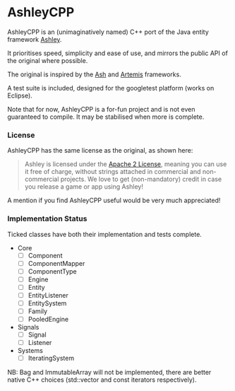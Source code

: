 AshleyCPP
=========

AshleyCPP is an (unimaginatively named) C++ port of the Java entity framework [Ashley](https://github.com/libgdx/ashley/).

It prioritises speed, simplicity and ease of use, and mirrors the public API of the original where possible.

The original is inspired by the [Ash](http://www.ashframework.org/) and
[Artemis](http://gamadu.com/artemis/) frameworks.

A test suite is included, designed for the googletest platform (works on Eclipse).

Note that for now, AshleyCPP is a for-fun project and is not even guaranteed to compile. It may be stabilised when more is complete.

### License

AshleyCPP has the same license as the original, as shown here:

> Ashley is licensed under the [Apache 2 License](https://github.com/libgdx/ashley/blob/master/LICENSE), meaning you
> can use it free of charge, without strings attached in commercial and non-commercial projects. We love to
> get (non-mandatory) credit in case you release a game or app using Ashley!

A mention if you find AshleyCPP useful would be very much appreciated!

### Implementation Status
Ticked classes have both their implementation and tests complete.
- Core
  - [ ] Component
  - [ ] ComponentMapper
  - [ ] ComponentType
  - [ ] Engine
  - [ ] Entity
  - [ ] EntityListener
  - [ ] EntitySystem
  - [ ] Family
  - [ ] PooledEngine
- Signals
  - [ ] Signal
  - [ ] Listener
- Systems
  - [ ] IteratingSystem
  
NB: Bag and ImmutableArray will not be implemented, there are better native C++ choices (std::vector and const iterators respectively).